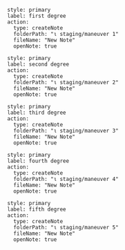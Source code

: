 ```meta-bind-button
style: primary
label: first degree
action:
  type: createNote
  folderPath: "ι staging/maneuver 1"
  fileName: "New Note"
  openNote: true
```

```meta-bind-button
style: primary
label: second degree
action:
  type: createNote
  folderPath: "ι staging/maneuver 2"
  fileName: "New Note"
  openNote: true
```

```meta-bind-button
style: primary
label: third degree
action:
  type: createNote
  folderPath: "ι staging/maneuver 3"
  fileName: "New Note"
  openNote: true
```

```meta-bind-button
style: primary
label: fourth degree
action:
  type: createNote
  folderPath: "ι staging/maneuver 4"
  fileName: "New Note"
  openNote: true
```

```meta-bind-button
style: primary
label: fifth degree
action:
  type: createNote
  folderPath: "ι staging/maneuver 5"
  fileName: "New Note"
  openNote: true
```
